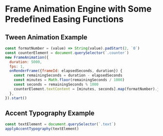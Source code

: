 # Frame Animation Engine with Some Predefined Easing Functions

## Tween Animation Example
```js
const formatNumber = (value) => String(value).padStart(2, `0`)
const counterElement = document.querySelector(`.counter`)
new FrameAnimation({
  duration: 5000,
  fps: 1,
  onRenderFrame({frameId: elapsedSeconds, duration}) {
    const remainingSeconds = duration - elapsedSeconds
    const minutes = Math.floor(remainingSeconds / 1000)
    const seconds = remainingSeconds % 1000
    counterElement.textContent = [minutes, seconds].map(formatNumber).join(`:`)
  },
}).start()
```

## Accent Typography Example
```js
const textElement = document.querySelector(`.text`)
applyAccentTypography(textElement)
```
